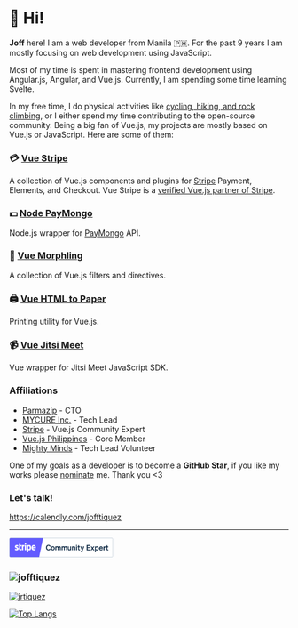 # 👋 Hi! 

**Joff** here! I am a web developer from Manila 🇵🇭. For the past 9 years I am mostly focusing on web development using JavaScript.

Most of my time is spent in mastering frontend development using Angular.js, Angular, and Vue.js. Currently, I am spending some time learning Svelte.

In my free time, I do physical activities like [cycling, hiking, and rock climbing](https://www.strava.com/athletes/62295013), or I either spend my time contributing to the open-source community. Being a big fan of Vue.js, my projects are mostly based on Vue.js or JavaScript. Here are some of them:

### 💳 [Vue Stripe](https://vuestripe.com)

A collection of Vue.js components and plugins for [Stripe](https://stripe.com) Payment, Elements, and Checkout. Vue Stripe is a [verified Vue.js partner of Stripe](https://stripe.com/partners/vue-stripe).

### 💵 [Node PayMongo](https://paymongo.ossph.org/)

Node.js wrapper for [PayMongo](https://www.paymongo.com/) API.

### 🌊 [Vue Morphling](https://github.com/jofftiquez/vue-morphling)

A collection of Vue.js filters and directives.

### 🖨️ [Vue HTML to Paper](https://mycurelabs.github.io/vue-html-to-paper/)

Printing utility for Vue.js.

### 📹 [Vue Jitsi Meet](https://github.com/mycurelabs/vue-jitsi-meet)

Vue wrapper for Jitsi Meet JavaScript SDK.

### Affiliations
- [Parmazip](https://www.parmazip.com/) - CTO
- [MYCURE Inc.](https://mycure.md) - Tech Lead
- [Stripe](https://stripe.com) - Vue.js Community Expert
- [Vue.js Philippines](https://www.facebook.com/groups/707288829435351) - Core Member
- [Mighty Minds](https://mightyminds.org) - Tech Lead Volunteer

One of my goals as a developer is to become a **GitHub Star**, if you like my works please [nominate](https://stars.github.com/nominate/) me. Thank you <3

### Let's talk!

https://calendly.com/jofftiquez

---------------------------------------------------------

<img height="35" src="./stripe_partner_badge_community_blurple.png"/>

<h3 align="left"><img src="https://komarev.com/ghpvc/?username=jofftiquez&label=Profile%20views&color=0e75b6&style=flat" alt="jofftiquez"></h3>

<p align="left">
  <a href="https://twitter.com/jrtiquez" target="blank">
    <img src="https://img.shields.io/twitter/follow/jrtiquez?logo=twitter&style=for-the-badge" alt="jrtiquez" />
  </a>
</p>

[![Top Langs](https://github-readme-stats.vercel.app/api/top-langs/?username=anuraghazra&layout=compact&theme=radical)](https://github.com/anuraghazra/github-readme-stats)
